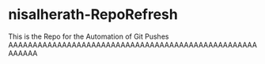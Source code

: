 # nisalherath-RepoRefresh
This is the Repo for the Automation of Git Pushes
AAAAAAAAAAAAAAAAAAAAAAAAAAAAAAAAAAAAAAAAAAAAAAAAAAAAAAAAA